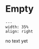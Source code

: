 # Empty

<div style="clear: both;">

```{figure} ../figures/confirmed.png
---
width: 35%
align: right
```

</div>
no text yet